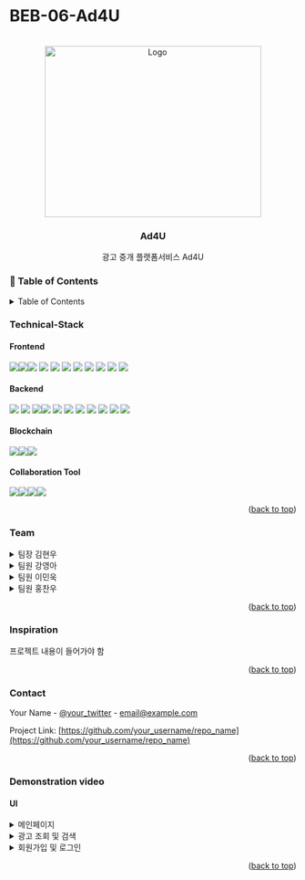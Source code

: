 # BEB-06-Ad4U


<!-- PROJECT LOGO -->
<br />
<div align="center">
    <img src="https://user-images.githubusercontent.com/72719325/205561063-d6c54654-31c1-4319-8bc1-4d5add334130.png" alt="Logo" width="380" height="300">
  <h3 align="center">Ad4U</h3>

  <p align="center">
    광고 중개 플랫폼서비스 Ad4U
    <br />
  </p>
</div>

<!-- Table of Contents -->
### :notebook_with_decorative_cover: Table of Contents
<!-- Improved compatibility of back to top link: See: https://github.com/othneildrew/Best-README-Template/pull/73 -->
<a name="readme-top"></a>
<!--
*** Thanks for checking out the Best-README-Template. If you have a suggestion
*** that would make this better, please fork the repo and create a pull request
*** or simply open an issue with the tag "enhancement".
*** Don't forget to give the project a star!
*** Thanks again! Now go create something AMAZING! :D
-->

<!-- TABLE OF CONTENTS -->
<details>
  <summary>Table of Contents</summary>
  <ol>
    <li><a href="#Technical-Stack">Technical-Stack</a></li>
    <li><a href="#team">Team</a></li>
    <li><a href="#Inspiration">Inspiration</a></li>
    <li><a href="#contact">Contact</a></li>
     <li><a href="#Demonstration video">Demonstration video</a></li>
      <details>
          <summary>UI</summary>
        <ul>
         <li><a href="#Preview">메인페이지</a></li>
         <li><a href="#Preview">광고 조회 및 검색</a></li>
         <li><a href="#Preview">회원가입 및 로그인</a></li>
        </ul>
        </details>
      <details>
          <summary>Contract</summary>
        <ul>
         <li><a href="#Preview">광고주) 광고 업로드, 삭제 및 제안</a></li>
         <li><a href="#Preview">크리에이터) 광고 지원, 취소</a></li>
         <li><a href="#Preview">광고주) 계약 생성</a></li>
         <li><a href="#Preview">크리에이터) 계약 참여 서명</a></li>
         <li><a href="#Preview">광고주) 계약서 작성</a></li>
         <li><a href="#Preview">광고주, 크리에이터) 확인 or 파기 => 계약 완료</a></li>
        </ul>
        </details>
  </ol>
</details>





### Technical-Stack
#### Frontend <br />

<img src="https://img.shields.io/badge/css-1572B6?style=for-the-badge&logo=css3&logoColor=white"><img src="https://img.shields.io/badge/javascript-F7DF1E?style=for-the-badge&logo=javascript&logoColor=black"><img src="https://img.shields.io/badge/node.js-339933?style=for-the-badge&logo=Node.js&logoColor=white">
<img src="https://img.shields.io/badge/React-61DAFB?style=for-the-badge&logo=React&logoColor=black"> 
<img src="https://img.shields.io/badge/React Router DOM-CA4245?style=for-the-badge&logo=reactrouter&logoColor=white">
<img src="https://img.shields.io/badge/axios-5A29E4?style=for-the-badge&logo=axios&logoColor=white">
<img src="https://img.shields.io/badge/Bootstrap-7952B3?style=for-the-badge&logo=Bootstrap&logoColor=white">
<img src="https://img.shields.io/badge/aws s3-569A31?style=for-the-badge&logo=amazons3&logoColor=black">
<img src="https://img.shields.io/badge/ipfs http client-65C2CB?style=for-the-badge&logo=ipfs&logoColor=white">
<img src="https://img.shields.io/badge/Web3.js-F16822?style=for-the-badge&logo=Web3.js&logoColor=white">
<img src="https://img.shields.io/badge/env-ECD53F?style=for-the-badge&logo=.env&logoColor=black">

#### Backend <br />

<img src="https://img.shields.io/badge/javascript-F7DF1E?style=for-the-badge&logo=javascript&logoColor=black"> <img src="https://img.shields.io/badge/node.js-339933?style=for-the-badge&logo=Node.js&logoColor=white"> <img src="https://img.shields.io/badge/Express-000000?style=for-the-badge&logo=Express&logoColor=white"><img src="https://img.shields.io/badge/MySQL2-4479A1?style=for-the-badge&logo=MySQL&logoColor=white">
<img src="https://img.shields.io/badge/Sequelize-52B0E7?style=for-the-badge&logo=Sequelize&logoColor=white">
<img src="https://img.shields.io/badge/Sequelize_cli-52B0E7?style=for-the-badge&logo=Sequelize&logoColor=white">
<img src="https://img.shields.io/badge/Sequelize_auto-52B0E7?style=for-the-badge&logo=Sequelize&logoColor=white">
<img src="https://img.shields.io/badge/axios-5A29E4?style=for-the-badge&logo=axios&logoColor=white">
<img src="https://img.shields.io/badge/env-ECD53F?style=for-the-badge&logo=.env&logoColor=black">
<img src="https://img.shields.io/badge/aws rds-527FFF?style=for-the-badge&logo=amazonrds&logoColor=black">
<img src="https://img.shields.io/badge/Google API-FF0000?style=for-the-badge&logo=YouTube&logoColor=black">


#### Blockchain <br />
<img src="https://img.shields.io/badge/ipfs-65C2CB?style=for-the-badge&logo=ipfs&logoColor=white"><img src="https://img.shields.io/badge/solidity-363636?style=for-the-badge&logo=solidity&logoColor=black"><img src="https://img.shields.io/badge/ethereum-3C3C3D?style=for-the-badge&logo=ethereum&logoColor=black">


#### Collaboration Tool <br />
<img src="https://img.shields.io/badge/Notion-000000?style=for-the-badge&logo=notion&logoColor=white"><img src="https://img.shields.io/badge/Figma-F24E1E?style=for-the-badge&logo=figma&logoColor=white"><img src="https://img.shields.io/badge/Discord-5865F2?style=for-the-badge&logo=discord&logoColor=white"><img src="https://img.shields.io/badge/github-181717?style=for-the-badge&logo=github&logoColor=white">



<p align="right">(<a href="#readme-top">back to top</a>)</p>

<!-- Team -->
### Team

<details>
  <summary>팀장 김현우</summary>
  <ul>
      :star:
      <a>Project Management</a>
      <ul>
        <li><a>프로젝트 계약 WorkFlow 기획</a></li>
        <li><a>DB Table 설계</a></li>
      </ul>
      :star:
      <a>Frontend</a>
      <ul>
          <li><a>Web3 API 작성</a></li>
          <li><a>Aws S3 구축 및 API 작성</a></li>
          <li><a>Infura IPFS API 작성</a></li>
          <li><a>광고 업로드 기능 구현</a></li>
          <li><a>계약서 작성 및 다운로드 기능 구현</a></li>
          <ul>
            <li><a>계약서 작성 : 계약서 다운로드(복사본), 암호화, IPFS 업로드 및 getTokenURI ⇒ 다중 서명 지갑에 Tx 등록 및 SBT 발행</a></li>
            <li><a>계약서 다운로드 : SBT 컨트랙트 접근 및 해당 계약에 대한 getTokenURI ⇒ IPFS 접근 후 파일 복호화 및 다운로드</a></li>
          </ul>
          <li><a>광고 상세페이지 보완</a></li>
      </ul>
      :star:
      <a>Smart Contract</a>
      <ul>
        <li><a>Smart Contract : 다중 서명, SBT(계약 증명) 발행 코드 등 전체 코드 작성 및 배포</a></li>
      </ul>
  </ul>
</details>
<details>
  <summary>팀원 강영아</summary>
  <ul>
      :star:
      <a>Project Management</a>
      <ul>
        <li><a>프로젝트 Frontend WorkFlow 기획</a></li>
        <li><a>프로젝트 API & Frontent WireFrame 기획</a></li>
      </ul>
      :star:
      <a>Frontend</a>
      <ul>
          <li><a>Main page 작성 및 기능구현</a></li>
          <li><a>Nav 작성 및 기능구현</a></li>
          <li><a>List page 작성</a></li>
          <li><a>기업 detail page 작성 및 기능 구현</a></li>
          <li><a>Youtube API 활용하여 크리에이터 detail부분에 크리에이터가 유튜브에 올린 영상 보여주기 구현</a></li>
          <li><a>광고 detail 부분 광고 지원하기, 취소하기 기능 구현</a></li>
          <li><a>로딩페이지 구현</a></li>
      </ul>

  </ul>
</details>
<details>
  <summary>팀원 이민욱</summary>
  <ul>
      :star:
      <a>Project Management</a>
      <ul>
        <li><a>프로젝트 Frontend WorkFlow 기획</a></li>
        <li><a>프로젝트 API & Frontent WireFrame 기획</a></li>
      </ul>
      :star:
      <a>Frontend</a>
      <ul>
          <li><a>Frontend API 작성</a></li>
          <li><a>로그인, 로그아웃, 회원가입 페이지 작성 및 기능구현</a></li>
          <ul>
            <li><a>Google OAuth Autorization Code를 server에 전송</a></li>
          </ul>
          <li><a>Local Storage에 로그인정보를 저장하여 session유지</a></li>
          <li><a>광고, 광고주, 크리에이터 검색기능 구현</a></li>
          <li><a>광고 제안하기, 제안받기 기능구현</a></li>
          <li><a>광고주, 크리에이터 마이페이지 작성 및 기능구현</a></li>
          <li><a>마이페이지 진행상태별 필터링 기능구현, 컴포넌트 작성</a></li>
          <li><a>contract confirm flow 개선(confirm check 기능)</a></li>
      </ul>
  </ul>
</details>
<details>
  <summary>팀원 홍찬우</summary>
  <ul>
      :star:
      <a>Project Management</a>
      <ul>
        <li><a>백엔드 WorkFlow 기획</a></li>
        <li><a>컨트랙트 WorkFlow 기획</a></li>
        <li><a>server API 설계, 문서 작성</a></li>
        <li><a>DB Table 설계</a></li>
      </ul>
      :star:
      <a>Backend</a>
      <ul>
          <li><a>AWS RDS 구축</a></li>
          <li><a>sequalize ORM를 활용하여 DB와 서버 연동</a></li>
          <li><a>미들웨어 구현(사용자 인증)</a></li>
          <li><a>user API 구현</a></li>
          <ul>
              <li><a>google API 활용하여 회원가입 및 로그인 API 구현</a></li>
              <li><a>JWT 토큰 인증 방식 구현</a></li>
              <li><a>mypage, refresh api 구현<a><li>
          </ul>
          <li><a>Client, Supplier, Advertisement 페이지별 API 구현</a></li>
          <ul>
             <li><a>main, list, detail, create, delete 등 </a></li>
          </ul>
          <li><a>계약에 대한 서버 API 구현</a></li>
           <ul>
             <li><a>apply, cancel, conference, contract, complete 등 </a></li>
          </ul>
      </ul>
  </ul>
</details>

<p align="right">(<a href="#readme-top">back to top</a>)</p>


      
<!-- ABOUT THE PROJECT -->
### Inspiration

프로젝트 내용이 들어가야 함

<p align="right">(<a href="#readme-top">back to top</a>)</p>


<!-- CONTACT -->
### Contact

Your Name - [@your_twitter](https://twitter.com/your_username) - email@example.com

Project Link: [https://github.com/your_username/repo_name](https://github.com/your_username/repo_name)

<p align="right">(<a href="#readme-top">back to top</a>)</p>



<!-- Demonstration video -->
### Demonstration video
#### UI

<details>
<summary>메인페이지</summary>
<ul>
<img src="https://user-images.githubusercontent.com/72719325/205683163-3728a14f-6c87-46c8-a27c-2308e5de5542.gif" alt="main">
</ul>
</details>

<details>
<summary>광고 조회 및 검색</summary>
<ul>
<img src="https://user-images.githubusercontent.com/72719325/205684902-79d25881-3f8d-4971-86c7-d3da28da3eb4.gif" alt="search">
</ul>
</details>
      
<details>
<summary>회원가입 및 로그인</summary>
<ul>
<img src="https://user-images.githubusercontent.com/72719325/205685134-2447fb69-4425-4476-ac45-20fd1b58858f.gif" alt="search">
</ul>
</details>
      

<p align="right">(<a href="#readme-top">back to top</a>)</p>

